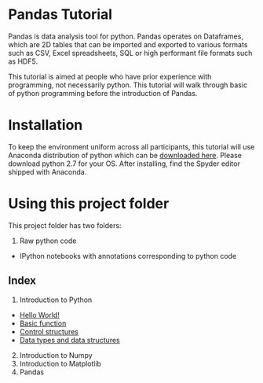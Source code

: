 # Pandas Tutorial

Pandas is data analysis tool for python. Pandas operates on Dataframes, which
are 2D tables that can be imported and exported to various formats such as 
CSV, Excel spreadsheets, SQL or high performant file formats such as HDF5. 

This tutorial is aimed at people who have prior experience with programming,
not necessarily python. This tutorial will walk through basic of python 
programming before the introduction of Pandas.

# Installation
To keep the environment uniform across all participants, this tutorial will
use Anaconda distribution of python which can be [downloaded here](https://www.continuum.io/downloads). 
Please download python 2.7 for your OS. After installing, find the Spyder
editor shipped with Anaconda.

# Using this project folder
This project folder has two folders:  
1. Raw python code  
+ IPython notebooks with annotations corresponding to python code

## Index
1. Introduction to Python
  * [Hello World!](notebooks/1.hello_world.ipynb)
  * [Basic function](notebooks/2.basic_function.ipynb)
  * [Control structures](notebooks/3.Control_structures.ipynb)
  * [Data types and data structures](notebooks/4.Data_types_and_structure.ipynb)
2. Introduction to Numpy
3. Introduction to Matplotlib
4. Pandas
